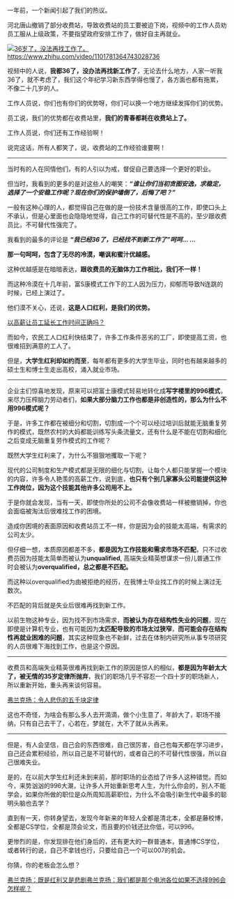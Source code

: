 <p>一年前，一个新闻引起了我们的热议。</p><p>河北唐山撤销了部分收费站，导致收费站的员工要被迫下岗，视频中的工作人员劝员工服从上级政策，不要指望政府安排工作了，做好自主再就业。</p><a class="video-box" href="https://link.zhihu.com/?target=https%3A//www.zhihu.com/video/1101781364743028736" target="_blank" data-video-id="" data-video-playable="true" data-name="36岁了，没法再找工作了。" data-poster="https://pic2.zhimg.com/v2-df30d6e47d36a5435b7dadcbeaf9cd01.jpg" data-lens-id="1101781364743028736"><img class="thumbnail" src="https://pic2.zhimg.com/v2-df30d6e47d36a5435b7dadcbeaf9cd01.jpg"/><span class="content"><span class="title">36岁了，没法再找工作了。<span class="z-ico-extern-gray"></span><span class="z-ico-extern-blue"></span></span><span class="url"><span class="z-ico-video"></span>https://www.zhihu.com/video/1101781364743028736</span></span></a><p>视频中的人说，<b>我都36了，没办法再找新工作了</b>，无论去什么地方，人家一听我36了，就不考虑了，我们这个年纪学习新东西学得也慢了，各方面也都有拖累，不像二十几岁的人。</p><p>工作人员说，你们也有你们的优势呀，你们可以换一个地方继续发挥你们的优势。</p><p>员工说，我们的优势都在收费站里，<b>我们的青春都耗在收费站上了。</b></p><p>工作人员说，你们还有工作经验啊！</p><p>说完这话，所有人都笑了，说，收费站的工作经验谁要啊！</p><hr/><p>当时有的人在同情他们，有的人引以为戒，督促自己要选择一个更好的职业。</p><p>但当时，我看到的更多的是对这些人的嘲笑：<i><b>“谁让你们当初贪图安逸，求稳定，选择了一个安稳工作呢？现在你们的保护墙倒了，后悔了吧？”</b></i></p><p>一般有这种心理的人，都觉得自己在做的是一份技术含量很高的工作，即使口头上不承认，但是心里面也会隐隐地觉得，自己工作的可替代性是不高的，至少跟收费员比，不可替代性强完了。</p><p>我看到的最多的评论是 <b><i>“我已经36了，已经找不到新工作了”呵呵... ...</i></b></p><p><b>那一句呵呵，包含了无尽的冷漠，嘲讽和蜜汁优越感。</b></p><p>这种优越感是在暗暗表达，<b>跟收费员的无脑体力工作相比，我们不一样！</b></p><p>而这种冷漠在十几年前，富S康模式工作下的工人因为压力，抑郁而导致N连跳的时候，已经上演过了。</p><p>他们漠不关心，还说，<b>这是人口红利，是我们的优势。</b></p><a href="https://www.zhihu.com/question/318434734/answer/645544367" data-draft-node="block" data-draft-type="link-card" class="internal">以高薪让员工延长工作时间正确吗？</a><p>而如今，农民工人口红利快结束了，许多工作条件恶劣的工厂，即使提高工资，也很难招到满意的工人了。</p><p>但是，<b>大学生红利却如约而至</b>，每年都有更多的大学生毕业，同时也有越来越多的硕士生和博士生走出高校，涌入就业市场。</p><hr/><p>企业主们惊喜地发现，原来可以把富士康模式轻易地转化成<b>写字楼里的996模式</b>，来尽力压榨脑力劳动者们，<b>如果大部分脑力工作也都是非创造性的，那么为什么不用996模式呢？</b></p><p>于是，许多工作都在被细分和切割，切割成一个个可以经过培训后就能无脑重复劳作的模式，既然农村的大妈都能训练写头条流量文，还有什么是不能在切割和细化之后变成无脑重复劳作模式的工作呢？</p><p>既然大学生红利来了，为什么不狠狠地攫取一下呢？</p><p>现代的公司制度和生产模式都是无限的细化与切割，让每个人都只能掌握一个模块的内容，许多令人艳羡的高薪工作，说到底，<b>也只有个别几家寡头公司能提供这种工作岗位，因为这个技能其他许多公司用不上。</b></p><p>于是你就会发现，当有一天，即使你所处的公司不会像收费站一样被撤销掉，你也会面临被淘汰后很难找工作的困境。</p><p>造成你困境的表面原因和收费站员工不一样，你是因为会的技能太高端，有需求的公司太少。</p><p>但仔细一想，本质原因都差不多，<b>都是因为工作技能和需求市场不匹配</b>，只不过收费员因为技能太简单而被认为<b>unqualified</b>, 高端失业精英想谋求一份儿普通工作时会被认为<b>overqualified，总之都是不匹配。</b></p><p>而这种以overqualified为由被拒绝的经历，在我博士毕业找工作的时候上演过无数次。</p><p>不匹配的背后就是失业后很难再找到新工作。</p><p>以前生物这种专业，因为找不到市场需求，<b>而被认为存在结构性失业的问题</b>，现在即使是计算机专业，也有可能因为<b>太匹配导致的市场太过狭窄</b>，<b>而可能会存在结构性再就业困难的问题</b>，其实这种现象也不新鲜，过去在体制内研究所从事专项研究的人员很难下海找到工作，也是这个原因。</p><hr/><p>收费员和高端失业精英很难再找到新工作的原因是惊人的相似，<b>都是因为年龄太大了，被无情的35岁定律所抛弃</b>，我们的职场几乎不容忍一个四十岁的职场新人，所以重新开始，重头再来谈何容易。</p><a href="https://zhuanlan.zhihu.com/p/62390371" data-draft-node="block" data-draft-type="link-card" data-image="https://pic4.zhimg.com/v2-7fb7460b631d07d9e6da8720586308e7_180x120.jpg" data-image-width="852" data-image-height="354" class="internal">弗兰克扬：令人悲伤的五千块定律</a><p>这也不奇怪，为啥会有那么多人去开滴滴，做个小生意了，年龄大了，职场不接纳，只有自己去干了，心若在，梦就在，大不了就从头再来。</p><hr/><p>但是，有人会坚信，自己会的东西很难，自己很厉害，自己也每天都在学习进步，自己还会累积经验，所以自己是不可替代的，或者自己的不可替代性很强，所以自己很难失业。</p><p>是的，在以前大学生红利还未到来前，那时职场的业态给了许多人这种错觉。而如今，来势汹汹的996大潮，让许多人开始重新思考人生，为什么你会的，别人不能学会，如果你所做的职位是众所周知高薪职位，为什么不会吸引新生代中最多的聪明头脑也去学？</p><p>直到有一天，你转身望去，发现今年新来的年轻人全都是清北本，全都是藤校博，全都是CS学位，全都是顶会论文，而且要的价钱还比你低，可以996。</p><p>更惨烈的是，你发现排在他们身后的，还有更大的一群普通本，普通博CS学位，或者转行的说，自己不拿钱也行，只要给自己一个可以007的机会。</p><p>你猜，你的老板会怎么想？</p><a href="https://zhuanlan.zhihu.com/p/62555481" data-draft-node="block" data-draft-type="link-card" data-image="https://pic1.zhimg.com/v2-1a02c0cd898aecd0f9836a35c15bdbb0_180x120.jpg" data-image-width="750" data-image-height="272" class="internal">弗兰克扬：既是红利又是悲剧</a><a href="https://zhuanlan.zhihu.com/p/61016879" data-draft-node="block" data-draft-type="link-card" data-image="https://pic4.zhimg.com/v2-c89393299158ce43b920ef5c28e38f57_180x120.jpg" data-image-width="733" data-image-height="376" class="internal">弗兰克扬：我们都是那个电池</a><a href="https://www.zhihu.com/question/318696303/answer/653854465" data-draft-node="block" data-draft-type="link-card" class="internal">各位如果不选择996会怎样呢？</a><p></p>